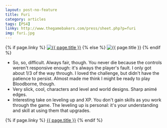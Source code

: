 ```yaml
---
layout: post-no-feature
title: Furi
category: articles
tags: [PS4]
linky: http://www.thegamebakers.com/press/sheet.php?p=furi
img: furi.jpg
---
```


{% if page.linky %}
<a href="{{page.linky}}">![{{ page.title }}](/images/{{page.img}})</a>
{% else %}
![{{ page.title }}](/images/{{page.img}})
{% endif %}

- So, so, difficult. Always fair, though. You never die because the controls weren't responsive enough: it's always the player's fault. I only got about 1/3 of the way through. I loved the challenge, but didn't have the patience to persist. Almost made me think I might be ready to play Bloodborne, though.
- Very slick, cool, characters and level and world designs. Sharp animé edges.
- Interesting take on leveling up and XP. You don't gain skills as you work through the game. The leveling up is personal: it's your understanding and skill at using them that upgrades.

{% if page.linky %}
[{{ page.title }}]({{page.linky}})
{% endif %}
